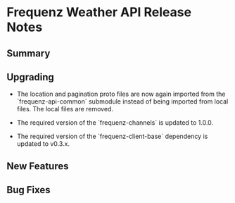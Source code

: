 # Frequenz Weather API Release Notes

## Summary

## Upgrading

- The location and pagination proto files are now again imported from the
 ´frequenz-api-common´ submodule instead of being imported from local files.
 The local files are removed.

- The required version of the ´frequenz-channels` is updated to 1.0.0.

- The required version of the ´frequenz-client-base` dependency is updated to v0.3.x.

## New Features

<!-- Here goes the main new features and examples or instructions on how to use them -->

## Bug Fixes
